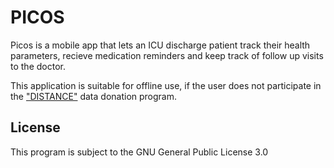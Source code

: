 # PICOS

Picos is a mobile app that lets an ICU discharge patient track their health
parameters, recieve medication reminders and keep track of follow up visits to
the doctor.

This application is suitable for offline use, if the user does not participate
in the
["DISTANCE"](https://www.gesundheitsforschung-bmbf.de/de/distance-krankheitsverlaufe-nach-intensivmedizinischer-betreuung-besser-vorhersagen-13021.php)
data donation program.

## License 
This program is subject to the GNU General Public License 3.0
